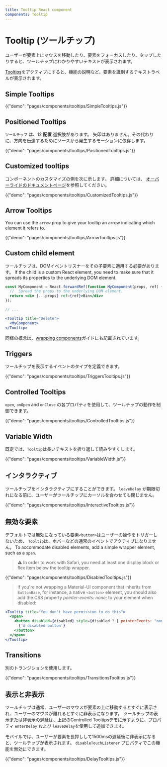 ```yaml
---
title: Tooltip React component
components: Tooltip
---
```


# Tooltip (ツールチップ)

<p class="description">ユーザーが要素上にマウスを移動したり、要素をフォーカスしたり、タップしたりすると、ツールチップにわかりやすいテキストが表示されます。</p>

[Tooltips](https://material.io/design/components/tooltips.html)をアクティブにすると、機能の説明など、要素を識別するテキストラベルが表示されます。

## Simple Tooltips

{{"demo": "pages/components/tooltips/SimpleTooltips.js"}}

## Positioned Tooltips

`ツールチップ` は、12 **配置** 選択肢があります。 矢印はありません。その代わりに、方向を伝達するためにソースから発生するモーションに依存します。

{{"demo": "pages/components/tooltips/PositionedTooltips.js"}}

## Customized tooltips

コンポーネントのカスタマイズの例を次に示します。 詳細については、 [オーバーライドのドキュメントページ](/customization/components/)を参照してください。

{{"demo": "pages/components/tooltips/CustomizedTooltips.js"}}

## Arrow Tooltips

You can use the `arrow` prop to give your tooltip an arrow indicating which element it refers to.

{{"demo": "pages/components/tooltips/ArrowTooltips.js"}}

## Custom child element

ツールチップは、DOMイベントリスナーをその子要素に適用する必要があります。 If the child is a custom React element, you need to make sure that it spreads its properties to the underlying DOM element.

```jsx
const MyComponent = React.forwardRef(function MyComponent(props, ref) {
  //  Spread the props to the underlying DOM element.
  return <div {...props} ref={ref}>Bin</div>
});

// ...

<Tooltip title="Delete">
  <MyComponent>
</Tooltip>
```

同様の概念は、[wrapping components](/guides/composition/#wrapping-components)ガイドにも記載されています。

## Triggers

ツールチップを表示するイベントのタイプを定義できます。

{{"demo": "pages/components/tooltips/TriggersTooltips.js"}}

## Controlled Tooltips

`open`, `onOpen` and `onClose` の各プロパティを使用して、ツールチップの動作を制御できます。

{{"demo": "pages/components/tooltips/ControlledTooltips.js"}}

## Variable Width

既定では、`Tooltip`は長いテキストを折り返して読みやすくします。

{{"demo": "pages/components/tooltips/VariableWidth.js"}}

## インタラクティブ

ツールチップをインタラクティブにすることができます。 `leaveDelay` が期限切れになる前に、ユーザーがツールチップにカーソルを合わせても閉じません。

{{"demo": "pages/components/tooltips/InteractiveTooltips.js"}}

## 無効な要素

デフォルトでは無効になっている要素`<button>`はユーザーの操作をトリガーしないため、 `Tooltip`は、ホバーなどの通常のイベントでアクティブになりません。 To accommodate disabled elements, add a simple wrapper element, such as a `span`.

> ⚠️ In order to work with Safari, you need at least one display block or flex item below the tooltip wrapper.

{{"demo": "pages/components/tooltips/DisabledTooltips.js"}}

> If you're not wrapping a Material-UI component that inherits from `ButtonBase`, for instance, a native `<button>` element, you should also add the CSS property *pointer-events: none;* to your element when disabled:

```jsx
<Tooltip title="You don't have permission to do this">
  <span>
    <button disabled={disabled} style={disabled ? { pointerEvents: "none" } : {}}>
      {'A disabled button'}
    </button>
  </span>
</Tooltip>
```

## Transitions

別のトランジションを使用します。

{{"demo": "pages/components/tooltips/TransitionsTooltips.js"}}

## 表示と非表示

ツールチップは通常、ユーザーのマウスが要素の上に移動するとすぐに表示され、ユーザーのマウスが離れるとすぐに非表示になります。 ツールチップの表示または非表示の遅延は、上記のControlled Tooltipsデモに示すように、プロパティ `enterDelay` および `leaveDelay`を使用して追加できます。

モバイルでは、ユーザーが要素を長押しして1500msの遅延後に非表示になると、ツールチップが表示されます。 `disableTouchListener` プロパティでこの機能を無効にできます。

{{"demo": "pages/components/tooltips/DelayTooltips.js"}}